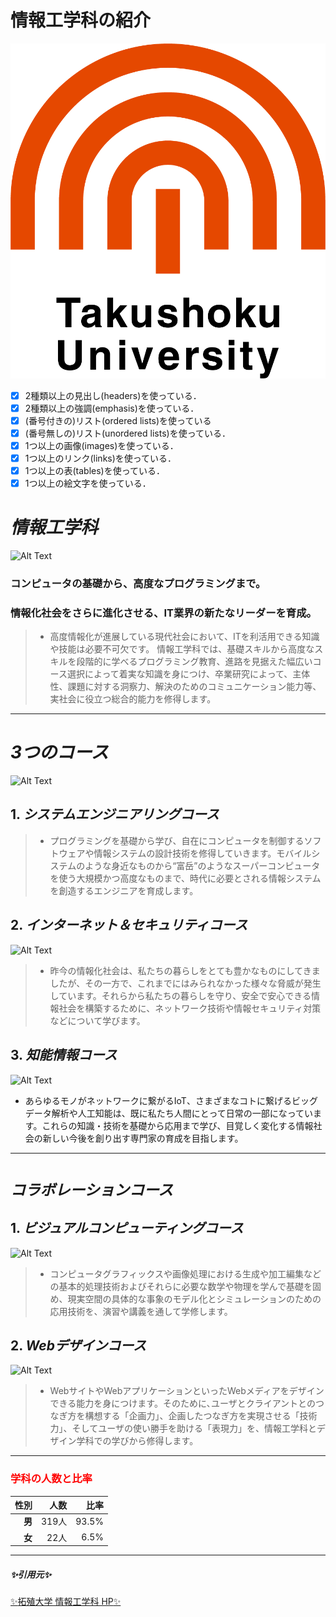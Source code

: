# __情報工学科の紹介__
<!-- Markdown記法を使って学科の紹介ページを作る -->
![logo](logo.png)
<!-- この部分より上に記述を追加して下のチェックボックスで確認する -->
- [x] 2種類以上の見出し(headers)を使っている．
- [x] 2種類以上の強調(emphasis)を使っている．
- [x] (番号付きの)リスト(ordered lists)を使っている
- [x] (番号無しの)リスト(unordered lists)を使っている．
- [x] 1つ以上の画像(images)を使っている．
- [x] 1つ以上のリンク(links)を使っている．
- [x] 1つ以上の表(tables)を使っている．
- [x] 1つ以上の絵文字を使っている．
# _情報工学科_

![Alt Text](https://feng.takushoku-u.ac.jp/albums/abm00014693.jpg)

### コンピュータの基礎から、高度なプログラミングまで。

### 情報化社会をさらに進化させる、IT業界の新たなリーダーを育成。

>* 高度情報化が進展している現代社会において、ITを利活用できる知識や技能は必要不可欠です。
>情報工学科では、基礎スキルから高度なスキルを段階的に学べるプログラミング教育、進路を見据えた幅広いコース選択によって着実な知識を身につけ、卒業研究によって、主体性、課題に対する洞察力、解決のためのコミュニケーション能力等、実社会に役立つ総合的能力を修得します。

***

# _3つのコース_

![Alt Text](https://feng.takushoku-u.ac.jp/albums/abm00014679.jpg)

## 1. *システムエンジニアリングコース*

>* プログラミングを基礎から学び、自在にコンピュータを制御するソフトウェアや情報システムの設計技術を修得していきます。モバイルシステムのような身近なものから“富岳”のようなスーパーコンピュータを使う大規模かつ高度なものまで、時代に必要とされる情報システムを創造するエンジニアを育成します。


## 2. *インターネット＆セキュリティコース*

![Alt Text](https://feng.takushoku-u.ac.jp/albums/abm00014680.jpg)

>* 昨今の情報化社会は、私たちの暮らしをとても豊かなものにしてきましたが、その一方で、これまでにはみられなかった様々な脅威が発生しています。それらから私たちの暮らしを守り、安全で安心できる情報社会を構築するために、ネットワーク技術や情報セキュリティ対策などについて学びます。

## 3. *知能情報コース*

![Alt Text](https://feng.takushoku-u.ac.jp/albums/abm00014681.jpg)

* あらゆるモノがネットワークに繋がるIoT、さまざまなコトに繋げるビッグデータ解析や人工知能は、既に私たち人間にとって日常の一部になっています。これらの知識・技術を基礎から応用まで学び、目覚しく変化する情報社会の新しい今後を創り出す専門家の育成を目指します。

***

# _`コラボレーションコース`_

## 1. *ビジュアルコンピューティングコース*

![Alt Text](https://feng.takushoku-u.ac.jp/albums/abm00014689.jpg)

>* コンピュータグラフィックスや画像処理における生成や加工編集などの基本的処理技術およびそれらに必要な数学や物理を学んで基礎を固め、現実空間の具体的な事象のモデル化とシミュレーションのための応用技術を、演習や講義を通して学修します。

## 2. *Webデザインコース*

![Alt Text](https://feng.takushoku-u.ac.jp/albums/abm00014690.jpg)

>* WebサイトやWebアプリケーションといったWebメディアをデザインできる能力を身につけます。そのために､ユーザとクライアントとのつなぎ方を構想する「企画力」、企画したつなぎ方を実現させる「技術力」、そしてユーザの使い勝手を助ける「表現力」を、情報工学科とデザイン学科での学びから修得します。

***

### <font color="Red">学科の人数と比率</font>

性別|人数|比率
--:|--:|--:
__男__|319人|93.5%
__女__| 22人|6.5%

***

##### :sparkles:引用元:sparkles:

[:sparkles:拓殖大学 情報工学科 HP:sparkles:](https://feng.takushoku-u.ac.jp/course/cs/introduction.html)
